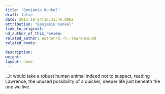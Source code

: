 ```yaml
---
title: "Benjamin Kunkel"
draft: false
date: 2011-10-24T16:31:46.000Z
attribution: "Benjamin Kunkel"
link_to_original:
nd_author_of_this_review:
related_author: author/d.-h.-lawrence.md
related_books:

description:
weight:
layout: none
---
```

...it would take a robust human animal indeed not to suspect, reading Lawrence, the unused possibility of a quicker, deeper life just beneath the one we live.

